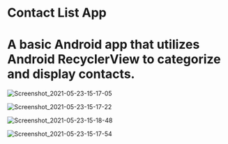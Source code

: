 # Contact List App
# A basic Android app that utilizes Android RecyclerView to categorize and display contacts. 

![Screenshot_2021-05-23-15-17-05](https://user-images.githubusercontent.com/72774774/119274960-5bc0f800-bc0a-11eb-92ac-4dc550cf138f.png)

![Screenshot_2021-05-23-15-17-22](https://user-images.githubusercontent.com/72774774/119274968-654a6000-bc0a-11eb-8d4c-85f097220809.png)

![Screenshot_2021-05-23-15-18-48](https://user-images.githubusercontent.com/72774774/119274975-709d8b80-bc0a-11eb-80d6-049ecc7b05d0.png)

![Screenshot_2021-05-23-15-17-54](https://user-images.githubusercontent.com/72774774/119274983-75fad600-bc0a-11eb-9024-7f4efc980e80.png)



